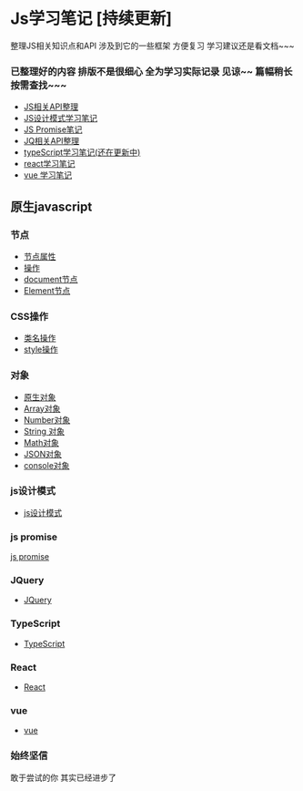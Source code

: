 # Js学习笔记 [持续更新]
 整理JS相关知识点和API 涉及到它的一些框架 方便复习 学习建议还是看文档~~~  

### 已整理好的内容  排版不是很细心 全为学习实际记录 见谅~~ 篇幅稍长 按需查找~~~
* <a href="#">JS相关API整理</a>
* <a href="#">JS设计模式学习笔记</a>
* <a href="#">JS Promise笔记</a>
* <a href="#">JQ相关API整理</a>
* <a href="#">typeScript学习笔记(还在更新中)</a>
* <a href="#">react学习笔记</a>
* <a href="#">vue 学习笔记</a>

## 原生javascript

### 节点
* [节点属性](jiedian.md)
* [操作](j_caozuo.md)
* [document节点](document.md)
* [Element节点](element.md)

### CSS操作
* [类名操作](style-name.md)
* [style操作](style.md)

### 对象
* [原生对象](obj.md)
* [Array对象](arr.md)
* [Number对象](number.md)
* [String 对象](string.md)
* [Math对象](math.md)
* [JSON对象](json.md)
* [console对象](console.md)

### js设计模式

* [js设计模式](/docjsdesign.js)

### js promise
[js promise](/doc/promise.js)


### JQuery
* [JQuery](/doc/jq.js)


### TypeScript
 * [TypeScript](/doc/ts.js) 

### React
* [React](/doc/react.js)


### vue
* [vue](/doc/vue.js)



### 始终坚信
敢于尝试的你 其实已经进步了
